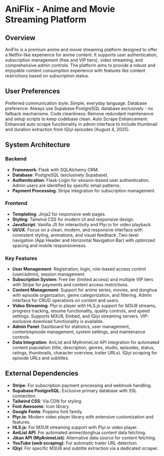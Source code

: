 # AniFlix - Anime and Movie Streaming Platform

## Overview
AniFlix is a premium anime and movie streaming platform designed to offer a Netflix-like experience for anime content. It supports user authentication, subscription management (free and VIP tiers), video streaming, and comprehensive admin controls. The platform aims to provide a robust and enjoyable content consumption experience with features like content restrictions based on subscription status.

## User Preferences
Preferred communication style: Simple, everyday language.
Database preference: Always use Supabase PostgreSQL database exclusively - no fallback mechanisms.
Code cleanliness: Remove redundant maintenance and setup scripts to keep codebase clean.
Auto Scrape Enhancement: Enhanced auto scrape functionality in admin interface to include thumbnail and duration extraction from IQiyi episodes (August 4, 2025).

## System Architecture

### Backend
- **Framework**: Flask with SQLAlchemy ORM.
- **Database**: PostgreSQL (exclusively Supabase).
- **Authentication**: Flask-Login for session-based user authentication. Admin users are identified by specific email patterns.
- **Payment Processing**: Stripe integration for subscription management.

### Frontend
- **Templating**: Jinja2 for responsive web pages.
- **Styling**: Tailwind CSS for modern UI and responsive design.
- **JavaScript**: Vanilla JS for interactivity and Plyr.io for video playback.
- **UI/UX**: Focus on a clean, modern, and responsive interface with consistent styling, animations, and visual feedback. Two-level navigation (App Header and Horizontal Navigation Bar) with optimized spacing and mobile responsiveness.

### Key Features
- **User Management**: Registration, login, role-based access control (user/admin), session management.
- **Subscription System**: Free tier (limited access) and multiple VIP tiers with Stripe for payments and content access restrictions.
- **Content Management**: Support for anime series, movies, and donghua with episode organization, genre categorization, and filtering. Admin interface for CRUD operations on content and users.
- **Video Streaming**: Plyr.io player with HLS.js support for M3U8 streams, progress tracking, resume functionality, quality controls, and speed settings. Supports M3U8, Embed, and IQiyi streaming servers. VIP-exclusive download functionality is available.
- **Admin Panel**: Dashboard for statistics, user management, content/episode management, system settings, and maintenance controls.
- **Data Integration**: AniList and MyAnimeList API integration for automated content population (title, description, genres, studio, episodes, status, ratings, thumbnails, character overview, trailer URLs). IQiyi scraping for episode URLs and subtitles.

## External Dependencies

- **Stripe**: For subscription payment processing and webhook handling.
- **Supabase PostgreSQL**: Exclusive primary database with SSL connection.
- **Tailwind CSS**: Via CDN for styling.
- **Font Awesome**: Icon library.
- **Google Fonts**: Poppins font family.
- **Plyr.io**: Modern video player library with extensive customization and features.
- **HLS.js**: For M3U8 streaming support with Plyr.io video player.
- **AniList API**: For automated anime/donghua content data fetching.
- **Jikan API (MyAnimeList)**: Alternative data source for content fetching.
- **YouTube (web scraping)**: For automatic trailer URL detection.
- **IQiyi**: For specific M3U8 and subtitle extraction via a dedicated scraper.